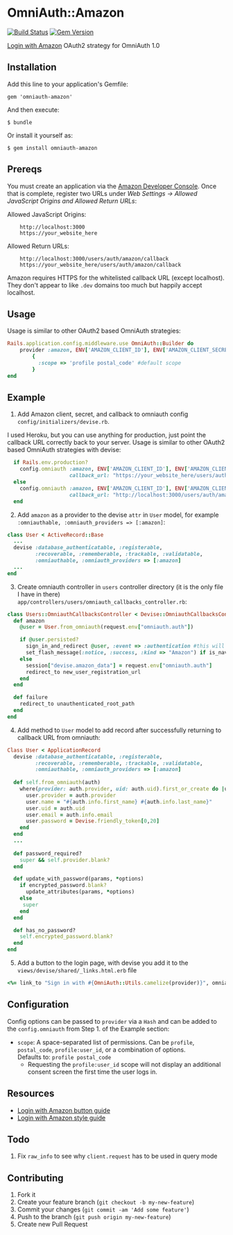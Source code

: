 # OmniAuth::Amazon
[![Build Status](https://travis-ci.org/wingrunr21/omniauth-amazon.png)](https://travis-ci.org/wingrunr21/omniauth-amazon) [![Gem Version](https://badge.fury.io/rb/omniauth-amazon.png)](http://badge.fury.io/rb/omniauth-amazon)

[Login with Amazon](https://login.amazon.com/) OAuth2 strategy for OmniAuth 1.0

## Installation

Add this line to your application's Gemfile:

    gem 'omniauth-amazon'

And then execute:

    $ bundle

Or install it yourself as:

    $ gem install omniauth-amazon

## Prereqs

You must create an application via the [Amazon Developer Console](https://sellercentral.amazon.com). Once that is complete, register two URLs under <i>Web Settings ->  Allowed JavaScript Origins and Allowed Return URLs</i>:

Allowed JavaScript Origins:
```
    http://localhost:3000
    https://your_website_here
```

Allowed Return URLs:
```
    http://localhost:3000/users/auth/amazon/callback
    https://your_website_here/users/auth/amazon/callback
```

Amazon requires HTTPS for the whitelisted callback URL (except localhost). They don't appear to
like ```.dev``` domains too much but happily accept localhost.

## Usage
Usage is similar to other OAuth2 based OmniAuth strategies:
```ruby
Rails.application.config.middleware.use OmniAuth::Builder do
    provider :amazon, ENV['AMAZON_CLIENT_ID'], ENV['AMAZON_CLIENT_SECRET'],
        {
          :scope => 'profile postal_code' #default scope
        }
end
```
## Example
1. Add Amazon client, secret, and callback to omniauth config `config/initializers/devise.rb`.

I used Heroku, but you can use anything for production, just point the callback URL correctly back to your server.
Usage is similar to other OAuth2 based OmniAuth strategies with devise:

```ruby
  if Rails.env.production?
    config.omniauth :amazon, ENV['AMAZON_CLIENT_ID'], ENV['AMAZON_CLIENT_SECRET'], 
                    callback_url: "https://your_website_here/users/auth/amazon/callback"
  else
    config.omniauth :amazon, ENV['AMAZON_CLIENT_ID'], ENV['AMAZON_CLIENT_SECRET'], 
                    callback_url: "http://localhost:3000/users/auth/amazon/callback"
  end
```
2. Add `amazon` as a provider to the devise `attr` in `User` model, for example `:omniauthable, :omniauth_providers => [:amazon]`:
```ruby
class User < ActiveRecord::Base
  ...
  devise :database_authenticatable, :registerable, 
         :recoverable, :rememberable, :trackable, :validatable,
         :omniauthable, :omniauth_providers => [:amazon]
  ...
end
```

3. Create omniauth controller in `users` controller directory (it is the only file I have in there) `app/controllers/users/omniauth_callbacks_controller.rb`:

```ruby
class Users::OmniauthCallbacksController < Devise::OmniauthCallbacksController
  def amazon
    @user = User.from_omniauth(request.env["omniauth.auth"])

    if @user.persisted?
      sign_in_and_redirect @user, :event => :authentication #this will throw if @user is not activated
      set_flash_message(:notice, :success, :kind => "Amazon") if is_navigational_format?
    else
      session["devise.amazon_data"] = request.env["omniauth.auth"]
      redirect_to new_user_registration_url
    end
  end

  def failure
    redirect_to unauthenticated_root_path
  end
end
```

4. Add method to `User` model to add record after successfully returning to callback URL from omniauth:

```ruby
Class User < ApplicationRecord
  devise :database_authenticatable, :registerable, 
         :recoverable, :rememberable, :trackable, :validatable,
         :omniauthable, :omniauth_providers => [:amazon]
         
  def self.from_omniauth(auth)
    where(provider: auth.provider, uid: auth.uid).first_or_create do |user|
      user.provider = auth.provider
      user.name = "#{auth.info.first_name} #{auth.info.last_name}"
      user.uid = auth.uid
      user.email = auth.info.email
      user.password = Devise.friendly_token[0,20]
    end
  end
  ...
  
  def password_required?
    super && self.provider.blank?
  end

  def update_with_password(params, *options)
    if encrypted_password.blank?
      update_attributes(params, *options)
    else
     super
    end
  end

  def has_no_password?
    self.encrypted_password.blank?
  end
end
```

5. Add a button to the login page, with devise you add it to the `views/devise/shared/_links.html.erb` file
```ruby
<%= link_to "Sign in with #{OmniAuth::Utils.camelize(provider)}", omniauth_authorize_path(resource_name, provider) %>
```
## Configuration

Config options can be passed to `provider` via a `Hash` and can be added to the `config.omniauth` from Step 1. of the Example section:

* `scope`: A space-separated list of permissions. Can be `profile`,
  `postal_code`, `profile:user_id`, or a combination of options.  
  Defaults to: `profile postal_code`
    * Requesting the `profile:user_id` scope will not display an additional consent
      screen the first time the user logs in.


## Resources
* [Login with Amazon button guide](https://login.amazon.com/button-guide)
* [Login with Amazon style guide](https://login.amazon.com/style-guide)

## Todo
1. Fix ```raw_info``` to see why ```client.request``` has to be used in query
   mode

## Contributing

1. Fork it
2. Create your feature branch (`git checkout -b my-new-feature`)
3. Commit your changes (`git commit -am 'Add some feature'`)
4. Push to the branch (`git push origin my-new-feature`)
5. Create new Pull Request
